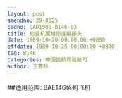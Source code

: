 ```yaml
---
layout: post
amendno: 39-0325
cadno: CAD1989-B146-03
title: 检查机翼根部连接接头
date: 1989-10-20 00:00:00 +0800
effdate: 1989-10-25 00:00:00 +0800
tag: B146
categories: 中国民航局适航司
author: 王春林
---
```


##适用范围:
BAE146系列飞机

